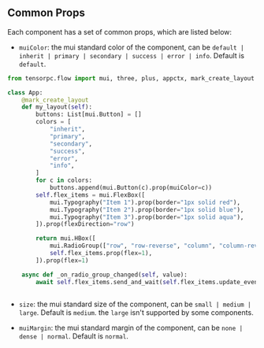## Common Props

Each component has a set of common props, which are listed below:

* ```muiColor```: the mui standard color of the component, can be ```default | inherit | primary | secondary | success | error | info```. Default is ```default```.

```Python
from tensorpc.flow import mui, three, plus, appctx, mark_create_layout

class App:
    @mark_create_layout
    def my_layout(self):
        buttons: List[mui.Button] = []
        colors = [
            "inherit",
            "primary",
            "secondary",
            "success",
            "error",
            "info",
        ]
        for c in colors:
            buttons.append(mui.Button(c).prop(muiColor=c))
        self.flex_items = mui.FlexBox([
            mui.Typography("Item 1").prop(border="1px solid red"),
            mui.Typography("Item 2").prop(border="1px solid blue"),
            mui.Typography("Item 3").prop(border="1px solid aqua"),
        ]).prop(flexDirection="row")

        return mui.HBox([
            mui.RadioGroup(["row", "row-reverse", "column", "column-reverse"], self._on_radio_group_changed).prop(row=False),
            self.flex_items.prop(flex=1),
        ]).prop(flex=1)

    async def _on_radio_group_changed(self, value):
        await self.flex_items.send_and_wait(self.flex_items.update_event(flexDirection=value))



```

* ```size```: the mui standard size of the component, can be ```small | medium | large```. Default is ```medium```. the ```large``` isn't supported by some components.

* ```muiMargin```: the mui standard margin of the component, can be ```none | dense | normal```. Default is ```normal```.